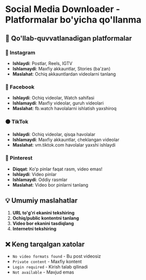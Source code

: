 # Social Media Downloader - Platformalar bo'yicha qo'llanma

## 📱 Qo'llab-quvvatlanadigan platformalar

### 🔴 Instagram
- **Ishlaydi**: Postlar, Reels, IGTV
- **Ishlamaydi**: Maxfiy akkauntlar, Stories (ba'zan)
- **Maslahat**: Ochiq akkauntlardan videolarni tanlang

### 🔵 Facebook  
- **Ishlaydi**: Ochiq videolar, Watch sahifasi
- **Ishlamaydi**: Maxfiy videolar, guruh videolari
- **Maslahat**: fb.watch havolalarni ishlatish yaxshiroq

### ⚫ TikTok
- **Ishlaydi**: Ochiq videolar, qisqa havolalar
- **Ishlamaydi**: Maxfiy akkauntlar, cheklangan videolar
- **Maslahat**: vm.tiktok.com havolalar yaxshi ishlaydi

### 🔴 Pinterest
- **Diqqat**: Ko'p pinlar faqat rasm, video emas!
- **Ishlaydi**: Video pinlar
- **Ishlamaydi**: Oddiy rasmlar
- **Maslahat**: Video bor pinlarni tanlang

## 💡 Umumiy maslahatlar

1. **URL to'g'ri ekanini tekshiring**
2. **Ochiq/public kontentni tanlang**
3. **Video bor ekanini tasdiqlang**
4. **Internetni tekshiring**

## ❌ Keng tarqalgan xatolar

- `No video formats found` - Bu post videosiz
- `Private content` - Maxfiy kontent
- `Login required` - Kirish talab qilinadi
- `Not available` - Mavjud emas